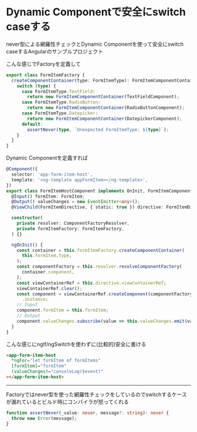 # Dynamic Componentで安全にswitch caseする
never型による網羅性チェックとDynamic Componentを使って安全にswitch caseするAngularのサンプルプロジェクト

こんな感じでFactoryを定義して
```form-item.factory.ts
export class FormItemFactory {
  createComponentContainer(type: FormItemType): FormItemComponentContainer {
    switch (type) {
      case FormItemType.TextField:
        return new FormItemComponentContainer(TextFieldComponent);
      case FormItemType.RadioButton:
        return new FormItemComponentContainer(RadioButtonComponent);
      case FormItemType.Datepicker:
        return new FormItemComponentContainer(DatepickerComponent);
      default:
        assertNever(type, `Unexpected FormItemType: ${type}`);
    }
  }
}
```
Dynamic Componentを定義すれば

```form-item-host.ts
@Component({
  selector: 'app-form-item-host',
  template: '<ng-template appFormItem></ng-template>',
})
export class FormItemHostComponent implements OnInit, FormItemComponent {
  @Input() formItem: FormItem;
  @Output() valueChanges = new EventEmitter<any>();
  @ViewChild(FormItemDirective, { static: true }) directive: FormItemDirective;

  constructor(
    private resolver: ComponentFactoryResolver,
    private formItemFactory: FormItemFactory,
  ) {}

  ngOnInit() {
    const container = this.formItemFactory.createComponentContainer(
      this.formItem.type,
    );
    const componentFactory = this.resolver.resolveComponentFactory(
      container.component,
    );
    const viewContainerRef = this.directive.viewContainerRef;
    viewContainerRef.clear();
    const component = viewContainerRef.createComponent(componentFactory)
      .instance;
    // Input
    component.formItem = this.formItem;
    // Output
    component.valueChanges.subscribe(value => this.valueChanges.emit(value));
  }
}
```

こんな感じにngIf/ngSwitchを使わずに(比較的)安全に書ける
```html
<app-form-item-host
  *ngFor="let formItem of formItems"
  [formItem]="formItem"
  (valueChanges)="consoleLog($event)"
></app-form-item-host>
```

---
Factoryではnever型を使った網羅性チェックをしているのでswitchするケースが漏れているとビルド時にコンパイラが怒ってくれる
```ts
function assertNever(_value: never, message?: string): never {
  throw new Error(message);
}
```
